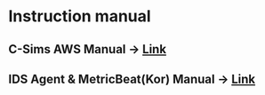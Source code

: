 # Instruction manual

## C-Sims AWS Manual -&gt; [Link](http://c-sims.com/assets/i18n/CSIMS_AWS_instruction.pdf)

## IDS Agent & MetricBeat\(Kor\) Manual -&gt; [Link](http://c-sims.com/assets/i18n/IdsAgent_MetricBeat_Manual_Kor.pdf)

